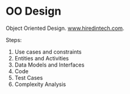 # OO Design
Object Oriented Design.
www.hiredintech.com.

Steps:
1. Use cases and constraints
2. Entities and Activities
3. Data Models and Interfaces
4. Code
5. Test Cases
6. Complexity Analysis

